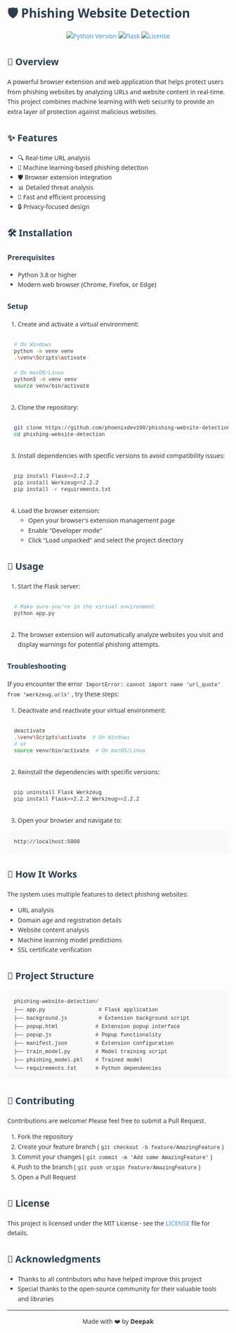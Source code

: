 # 🛡️ Phishing Website Detection

<div align="center">

[![Python Version](https://img.shields.io/badge/python-3.8%2B-blue.svg)](https://www.python.org/downloads/)
[![Flask](https://img.shields.io/badge/Flask-2.2.2-green.svg)](https://flask.palletsprojects.com/)
[![License](https://img.shields.io/badge/license-MIT-blue.svg)](LICENSE)

</div>

## 🌟 Overview

A powerful browser extension and web application that helps protect users from phishing websites by analyzing URLs and website content in real-time. This project combines machine learning with web security to provide an extra layer of protection against malicious websites.

## ✨ Features

- 🔍 Real-time URL analysis
- 🤖 Machine learning-based phishing detection
- 🛡️ Browser extension integration
- 📊 Detailed threat analysis
- 🚀 Fast and efficient processing
- 🔒 Privacy-focused design

## 🛠️ Installation

### Prerequisites

- Python 3.8 or higher
- Modern web browser (Chrome, Firefox, or Edge)

### Setup

1. Create and activate a virtual environment:
```bash
# On Windows
python -m venv venv
.\venv\Scripts\activate

# On macOS/Linux
python3 -m venv venv
source venv/bin/activate
```

2. Clone the repository:
```bash
git clone https://github.com/phoenixdev100/phishing-website-detection.git
cd phishing-website-detection
```

3. Install dependencies with specific versions to avoid compatibility issues:
```bash
pip install Flask==2.2.2
pip install Werkzeug==2.2.2
pip install -r requirements.txt
```

4. Load the browser extension:
   - Open your browser's extension management page
   - Enable "Developer mode"
   - Click "Load unpacked" and select the project directory

## 🚀 Usage

1. Start the Flask server:
```bash
# Make sure you're in the virtual environment
python app.py
```

2. The browser extension will automatically analyze websites you visit and display warnings for potential phishing attempts.

### Troubleshooting

If you encounter the error `ImportError: cannot import name 'url_quote' from 'werkzeug.urls'`, try these steps:

1. Deactivate and reactivate your virtual environment:
```bash
deactivate
.\venv\Scripts\activate  # On Windows
# or
source venv/bin/activate  # On macOS/Linux
```

2. Reinstall the dependencies with specific versions:
```bash
pip uninstall Flask Werkzeug
pip install Flask==2.2.2 Werkzeug==2.2.2
```
3. Open your browser and navigate to:
```
http://localhost:5000
```

## 🧠 How It Works

The system uses multiple features to detect phishing websites:

- URL analysis
- Domain age and registration details
- Website content analysis
- Machine learning model predictions
- SSL certificate verification

## 📁 Project Structure

```
phishing-website-detection/
├── app.py                 # Flask application
├── background.js          # Extension background script
├── popup.html            # Extension popup interface
├── popup.js              # Popup functionality
├── manifest.json         # Extension configuration
├── train_model.py        # Model training script
├── phishing_model.pkl    # Trained model
└── requirements.txt      # Python dependencies
```

## 🤝 Contributing

Contributions are welcome! Please feel free to submit a Pull Request.

1. Fork the repository
2. Create your feature branch (`git checkout -b feature/AmazingFeature`)
3. Commit your changes (`git commit -m 'Add some AmazingFeature'`)
4. Push to the branch (`git push origin feature/AmazingFeature`)
5. Open a Pull Request

## 📝 License

This project is licensed under the MIT License - see the [LICENSE](LICENSE) file for details.

## 🙏 Acknowledgments

- Thanks to all contributors who have helped improve this project
- Special thanks to the open-source community for their valuable tools and libraries

---

<div align="center">
  
Made with ❤️ by **Deepak**
</div>

<style>
  /* Add some beautiful styling */
  body {
    font-family: 'Segoe UI', Tahoma, Geneva, Verdana, sans-serif;
    line-height: 1.6;
    color: #333;
  }
  
  h1, h2, h3 {
    color: #2c3e50;
    margin-top: 1.5em;
  }
  
  code {
    background-color: #f8f9fa;
    padding: 2px 4px;
    border-radius: 4px;
    font-family: 'Courier New', Courier, monospace;
  }
  
  pre {
    background-color: #f8f9fa;
    padding: 15px;
    border-radius: 6px;
    overflow-x: auto;
  }
  
  a {
    color: #3498db;
    text-decoration: none;
  }
  
  a:hover {
    text-decoration: underline;
  }
</style> 